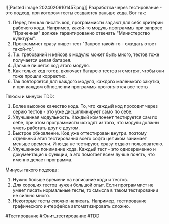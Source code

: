 ![[Pasted image 20240209101457.png]]
Разработка через тестирование - это подход, при котором тесты создаются раньше кода. Вот так:
1. Перед тем как писать код, программисты задают для себя критерии рабочего кода. Например, какой-то модуль программы при запросе "Прачечная" должен гарантированно отвечать "Министерство культуры".
2. Программист сразу пишет тест "Запрос такой-то - ожидать ответ такой-то".
3. Т.к. требований и кейсов к модулю может быть много, тестов тоже получается целая батарея.
4. Дальше пишется код этого модуля.
5. Как только код готов, включает батарею тестов и смотрят, чтобы они тоже прошли корректно.
6. Так повторяется для каждого модуля, каждого маленького закутка, и при каждом обновлении программы прогоняются все тесты.

Плюсы и минусы TDD:
1. Более высокое качество кода. То, что каждый код проходит через серию тестов - это уже дисциплинирует само по себе.
2. Улучшенная модульность. Каждый компонент тестируется сам по себе, при этом программисты исходят из того, что модули должны уметь работать друг с другом.
3. Быстрое обновление. Код уже оттестирован внутри. поэтому отдельный этап тестирования всего софта целиком занимает меньше времени. Иногда не тестируют, сразу отдают пользователю.
4. Улучшенное понимание кода. Каждый тест - это одновременно и документация к функции, а это помогает всем лучше понять, что именно делает программа.

Минусы такого подхода:
1. Нужно больше времени на написание кода и тестов.
2. Для хороших тестов нужен большой опыт. Если программист не умеет писать нормальные тесты, то смысла в таком тестировании не сильно много.
3. Некоторые тесты сложно написать. Например, тестирование графического интерфейса автоматизировать сложно.

#Тестирование #Юнит_тестирование #TDD
